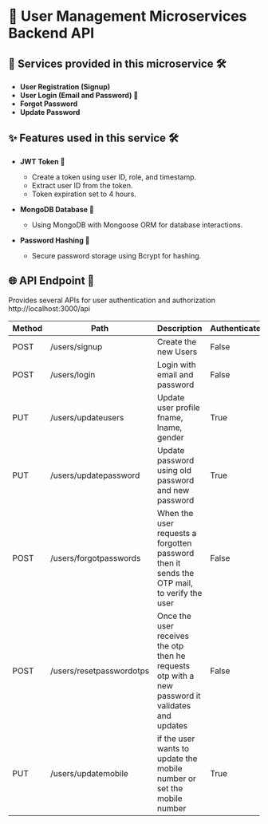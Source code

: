 # 👤 User Management Microservices Backend API

## 🚀 Services provided in this microservice 🛠️
* **User Registration (Signup)**
* **User Login (Email and Password) 🔐**
* **Forgot Password**
* **Update Password**

## ✨ Features used in this service 🛠️
* **JWT Token 🪪**
  * Create a token using user ID, role, and timestamp.
  * Extract user ID from the token.
  * Token expiration set to 4 hours.
  
* **MongoDB Database 🍃**
  * Using MongoDB with Mongoose ORM for database interactions.
  
* **Password Hashing 🔑**
  * Secure password storage using Bcrypt for hashing.


## 🌐 API Endpoint 🔌
Provides several APIs for user authentication and authorization
http://localhost:3000/api

| Method | Path                    | Description                                                                                      | Authenticate    |
|--------|-------------------------|--------------------------------------------------------------------------------------------------|-----------------|
| POST   | /users/signup           | Create the new Users                                                                             |  False          |
| POST   | /users/login            | Login with email and password                                                                    |  False          |
| PUT    | /users/updateusers      | Update user profile fname, lname, gender                                                         |  True           |
| PUT    | /users/updatepassword   | Update password using old password and new password                                              |  True           |
| POST   | /users/forgotpasswords  | When the user requests a forgotten password then it sends the OTP mail, to verify the user       |  False          |
| POST   | /users/resetpasswordotps| Once the user receives the otp then he requests otp with a new password it validates and updates |  False          |
| PUT    | /users/updatemobile     | if the user wants to update the mobile number or set the mobile number                           |  True           |
